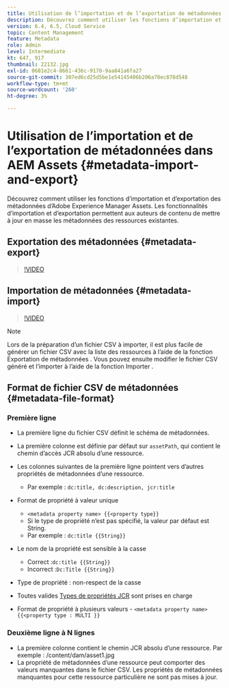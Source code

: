 ```yaml
---
title: Utilisation de l’importation et de l’exportation de métadonnées dans AEM Assets
description: Découvrez comment utiliser les fonctions d’importation et d’exportation des métadonnées d’Adobe Experience Manager Assets. Les fonctionnalités d’importation et d’exportation permettent aux auteurs de contenu de mettre à jour en masse les métadonnées des ressources existantes.
version: 6.4, 6.5, Cloud Service
topic: Content Management
feature: Metadata
role: Admin
level: Intermediate
kt: 647, 917
thumbnail: 22132.jpg
exl-id: 0681e2c4-8661-436c-9170-9aa841a6fa27
source-git-commit: 307ed6cd25d5be1e54145406b206a78ec878d548
workflow-type: tm+mt
source-wordcount: '260'
ht-degree: 3%

---
```


# Utilisation de l’importation et de l’exportation de métadonnées dans AEM Assets {#metadata-import-and-export}

Découvrez comment utiliser les fonctions d’importation et d’exportation des métadonnées d’Adobe Experience Manager Assets. Les fonctionnalités d’importation et d’exportation permettent aux auteurs de contenu de mettre à jour en masse les métadonnées des ressources existantes.

## Exportation des métadonnées {#metadata-export}

>[!VIDEO](https://video.tv.adobe.com/v/22132/?quality=12&learn=on)

## Importation de métadonnées {#metadata-import}

>[!VIDEO](https://video.tv.adobe.com/v/21374/?quality=12&learn=on)

>[!NOTE]
>
> Lors de la préparation d’un fichier CSV à importer, il est plus facile de générer un fichier CSV avec la liste des ressources à l’aide de la fonction Exportation de métadonnées . Vous pouvez ensuite modifier le fichier CSV généré et l’importer à l’aide de la fonction Importer .

## Format de fichier CSV de métadonnées {#metadata-file-format}

### Première ligne

* La première ligne du fichier CSV définit le schéma de métadonnées.
* La première colonne est définie par défaut sur `assetPath`, qui contient le chemin d’accès JCR absolu d’une ressource.

* Les colonnes suivantes de la première ligne pointent vers d’autres propriétés de métadonnées d’une ressource.
   * Par exemple : `dc:title, dc:description, jcr:title`

* Format de propriété à valeur unique

   * `<metadata property name> {{<property type}}`
   * Si le type de propriété n’est pas spécifié, la valeur par défaut est String.
   * Par exemple : `dc:title {{String}}`

* Le nom de la propriété est sensible à la casse
   * Correct :`dc:title {{String}}`
   * Incorrect :`Dc:Title {{String}}`

* Type de propriété : non-respect de la casse
* Toutes valides [Types de propriétés JCR](https://www.adobe.io/experience-manager/reference-materials/spec/jsr170/javadocs/jcr-2.0/javax/jcr/PropertyType.html) sont prises en charge

* Format de propriété à plusieurs valeurs - `<metadata property name> {{<property type : MULTI }}`

### Deuxième ligne à N lignes

* La première colonne contient le chemin JCR absolu d’une ressource. Par exemple : /content/dam/asset1.jpg
* La propriété de métadonnées d’une ressource peut comporter des valeurs manquantes dans le fichier CSV. Les propriétés de métadonnées manquantes pour cette ressource particulière ne sont pas mises à jour.
